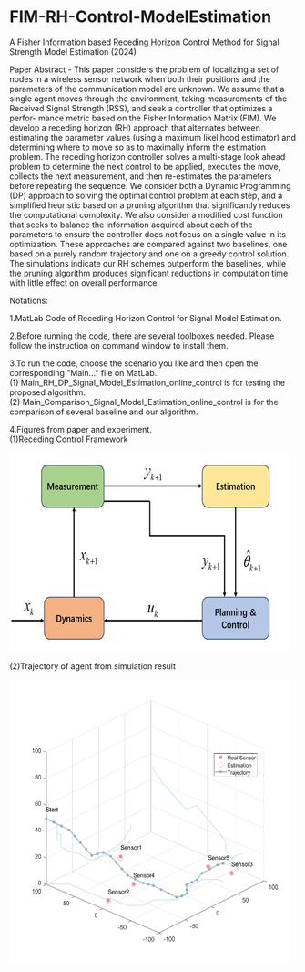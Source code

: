 # FIM-RH-Control-ModelEstimation
A Fisher Information based Receding Horizon Control Method for Signal Strength Model Estimation (2024)


Paper Abstract - 
This paper considers the problem of localizing a
set of nodes in a wireless sensor network when both their
positions and the parameters of the communication model
are unknown. We assume that a single agent moves through
the environment, taking measurements of the Received Signal
Strength (RSS), and seek a controller that optimizes a perfor-
mance metric based on the Fisher Information Matrix (FIM).
We develop a receding horizon (RH) approach that alternates
between estimating the parameter values (using a maximum
likelihood estimator) and determining where to move so as to
maximally inform the estimation problem. The receding horizon
controller solves a multi-stage look ahead problem to determine
the next control to be applied, executes the move, collects
the next measurement, and then re-estimates the parameters
before repeating the sequence. We consider both a Dynamic
Programming (DP) approach to solving the optimal control
problem at each step, and a simplified heuristic based on a
pruning algorithm that significantly reduces the computational
complexity. We also consider a modified cost function that
seeks to balance the information acquired about each of the
parameters to ensure the controller does not focus on a single
value in its optimization. These approaches are compared
against two baselines, one based on a purely random trajectory
and one on a greedy control solution. The simulations indicate
our RH schemes outperform the baselines, while the pruning
algorithm produces significant reductions in computation time
with little effect on overall performance.


Notations:

1.MatLab Code of Receding Horizon Control for Signal Model Estimation.

2.Before running the code, there are several toolboxes needed. Please follow the instruction on command window to install them.

3.To run the code, choose the scenario you like and then open the corresponding "Main..." file on MatLab. <br />
(1) Main_RH_DP_Signal_Model_Estimation_online_control is for testing the proposed algorithm. <br />
(2) Main_Comparison_Signal_Model_Estimation_online_control is for the comparison of several baseline and our algorithm.


4.Figures from paper and experiment. <br />
(1)Receding Control Framework
<div style="display:flex">
     <div style="flex:1;padding-right:10px;">
          <img src="figures/1_online-controler.png" width="600" height="350"/>
     </div>
</div>

(2)Trajectory of agent from simulation result <br />
<div style="display:flex">
     <div style="flex:1;padding-right:10px;">
          <img src="figures/2_DP_simulation.png" width="600" height="500"/>
     </div>
</div>

